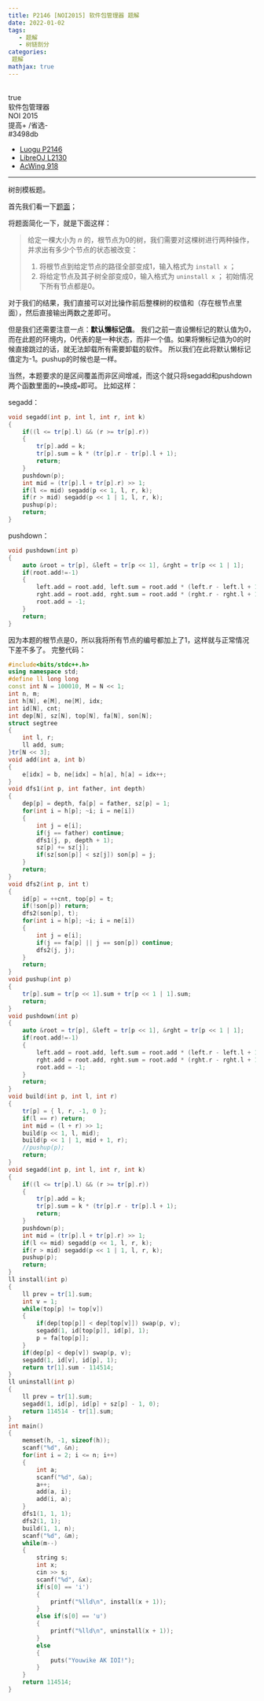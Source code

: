 ```yaml
---
title: P2146 [NOI2015] 软件包管理器 题解
date: 2022-01-02
tags:
   - 题解
   - 树链剖分
categories: 
 题解
mathjax: true
---
```

<br>
<!-- more -->
<div id="problem-card-vis">true</div>
<div id="problem-info-name">软件包管理器</div>
<div id="problem-info-from">NOI 2015</div>
<div id="problem-info-difficulty">提高+ /省选-</div>
<div id="problem-info-color">#3498db</div>
<div id="problem-info-submit"><ul><li><a href="https://www.luogu.com.cn/problem/P2146">Luogu P2146</a></li><li><a href="https://loj.ac/p/2130">LibreOJ L2130</a></li><li><a href="https://www.acwing.com/problem/content/920/">AcWing 918</a></li></ul></div>

----

树剖模板题。

首先我们看一下[题面](https://www.luogu.com.cn/problem/P2146)；

将题面简化一下，就是下面这样：

> 给定一棵大小为 $n$ 的，根节点为0的树，我们需要对这棵树进行两种操作，并求出有多少个节点的状态被改变：
> 1. 将根节点到给定节点的路径全部变成1，输入格式为 `install x` ；
> 2. 将给定节点及其子树全部变成0，输入格式为 `uninstall x` ；
> 初始情况下所有节点都是0。

对于我们的结果，我们直接可以对比操作前后整棵树的权值和（存在根节点里面），然后直接输出两数之差即可。

但是我们还需要注意一点：**默认懒标记值**。
我们之前一直设懒标记的默认值为0，而在此题的环境内，0代表的是一种状态，而非一个值。如果将懒标记值为0的时候直接跳过的话，就无法卸载所有需要卸载的软件。
所以我们在此将默认懒标记值定为-1。pushup的时候也是一样。

当然，本题要求的是区间覆盖而非区间增减，而这个就只将segadd和pushdown两个函数里面的`+=`换成`=`即可。
比如这样：

segadd：

``` cpp
void segadd(int p, int l, int r, int k)
{
    if((l <= tr[p].l) && (r >= tr[p].r))
    {
        tr[p].add = k;
        tr[p].sum = k * (tr[p].r - tr[p].l + 1);
        return;
    }
    pushdown(p);
    int mid = (tr[p].l + tr[p].r) >> 1;
    if(l <= mid) segadd(p << 1, l, r, k);
    if(r > mid) segadd(p << 1 | 1, l, r, k);
    pushup(p);
    return;
}
```

pushdown：

``` cpp
void pushdown(int p)
{
    auto &root = tr[p], &left = tr[p << 1], &rght = tr[p << 1 | 1];
    if(root.add!=-1)
    {
        left.add = root.add, left.sum = root.add * (left.r - left.l + 1);
        rght.add = root.add, rght.sum = root.add * (rght.r - rght.l + 1);
        root.add = -1;
    }
    return;
}
```

因为本题的根节点是0，所以我将所有节点的编号都加上了1，这样就与正常情况下差不多了。
完整代码：

``` cpp
#include<bits/stdc++.h>
using namespace std;
#define ll long long
const int N = 100010, M = N << 1;
int n, m;
int h[N], e[M], ne[M], idx;
int id[N], cnt;
int dep[N], sz[N], top[N], fa[N], son[N];
struct segtree
{
    int l, r;
    ll add, sum;
}tr[N << 3];
void add(int a, int b)
{
    e[idx] = b, ne[idx] = h[a], h[a] = idx++;
}
void dfs1(int p, int father, int depth)
{
    dep[p] = depth, fa[p] = father, sz[p] = 1;
    for(int i = h[p]; ~i; i = ne[i])
    {
        int j = e[i];
        if(j == father) continue;
        dfs1(j, p, depth + 1);
        sz[p] += sz[j];
        if(sz[son[p]] < sz[j]) son[p] = j;
    }
    return;
}
void dfs2(int p, int t)
{
    id[p] = ++cnt, top[p] = t;
    if(!son[p]) return;
    dfs2(son[p], t);
    for(int i = h[p]; ~i; i = ne[i])
    {
        int j = e[i];
        if(j == fa[p] || j == son[p]) continue;
        dfs2(j, j);
    }
    return;
}
void pushup(int p)
{
    tr[p].sum = tr[p << 1].sum + tr[p << 1 | 1].sum;
    return;
}
void pushdown(int p)
{
    auto &root = tr[p], &left = tr[p << 1], &rght = tr[p << 1 | 1];
    if(root.add!=-1)
    {
        left.add = root.add, left.sum = root.add * (left.r - left.l + 1);
        rght.add = root.add, rght.sum = root.add * (rght.r - rght.l + 1);
        root.add = -1;
    }
    return;
}
void build(int p, int l, int r)
{
    tr[p] = { l, r, -1, 0 };
    if(l == r) return;
    int mid = (l + r) >> 1;
    build(p << 1, l, mid);
    build(p << 1 | 1, mid + 1, r);
    //pushup(p);
    return;
}
void segadd(int p, int l, int r, int k)
{
    if((l <= tr[p].l) && (r >= tr[p].r))
    {
        tr[p].add = k;
        tr[p].sum = k * (tr[p].r - tr[p].l + 1);
        return;
    }
    pushdown(p);
    int mid = (tr[p].l + tr[p].r) >> 1;
    if(l <= mid) segadd(p << 1, l, r, k);
    if(r > mid) segadd(p << 1 | 1, l, r, k);
    pushup(p);
    return;
}
ll install(int p)
{
    ll prev = tr[1].sum;
    int v = 1;
    while(top[p] != top[v])
    {
        if(dep[top[p]] < dep[top[v]]) swap(p, v);
        segadd(1, id[top[p]], id[p], 1);
        p = fa[top[p]];
    }
    if(dep[p] < dep[v]) swap(p, v);
    segadd(1, id[v], id[p], 1);
    return tr[1].sum - 114514;
}
ll uninstall(int p)
{
    ll prev = tr[1].sum;
    segadd(1, id[p], id[p] + sz[p] - 1, 0);
    return 114514 - tr[1].sum;
}
int main()
{
    memset(h, -1, sizeof(h));
    scanf("%d", &n);
    for(int i = 2; i <= n; i++)
    {
        int a;
        scanf("%d", &a);
        a++;
        add(a, i);
        add(i, a);
    }
    dfs1(1, 1, 1);
    dfs2(1, 1);
    build(1, 1, n);
    scanf("%d", &m);
    while(m--)
    {
        string s;
        int x;
        cin >> s;
        scanf("%d", &x);
        if(s[0] == 'i')
        {
            printf("%lld\n", install(x + 1));
        }
        else if(s[0] == 'u')
        {
            printf("%lld\n", uninstall(x + 1));
        }
        else
        {
            puts("Youwike AK IOI!");
        }
    }
    return 114514;
}
```
